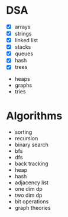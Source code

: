 # DSA
  - [x] arrays
  - [x] strings
  - [x] linked list
  - [x] stacks
  - [x] queues
  - [x] hash
  - [x] trees
  - heaps
  - graphs
  - tries
# Algorithms
  - sorting
  - recursion
  - binary search
  - bfs
  - dfs
  - back tracking
  - heap
  - hash
  - adjacency list
  - one dim dp
  - two dim dp
  - bit operations
  - graph theories

